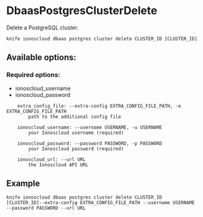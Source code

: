 # DbaasPostgresClusterDelete

Delete a PostgreSQL cluster.

```text
knife ionoscloud dbaas postgres cluster delete CLUSTER_ID [CLUSTER_ID]
```

## Available options:

### Required options:

* ionoscloud\_username
* ionoscloud\_password

```text
    extra_config_file: --extra-config EXTRA_CONFIG_FILE_PATH, -e EXTRA_CONFIG_FILE_PATH
        path to the additional config file

    ionoscloud_username: --username USERNAME, -u USERNAME
        your Ionoscloud username (required)

    ionoscloud_password: --password PASSWORD, -p PASSWORD
        your Ionoscloud password (required)

    ionoscloud_url: --url URL
        the Ionoscloud API URL

```
## Example

```text
knife ionoscloud dbaas postgres cluster delete CLUSTER_ID [CLUSTER_ID]--extra-config EXTRA_CONFIG_FILE_PATH --username USERNAME --password PASSWORD --url URL
```
